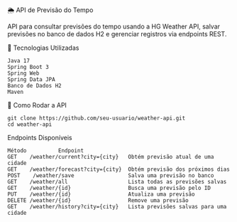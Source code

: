 🌦️ API de Previsão do Tempo

API para consultar previsões do tempo usando a HG Weather API, salvar previsões no banco de dados H2 e gerenciar registros via endpoints REST.

📌 Tecnologias Utilizadas

    Java 17
    Spring Boot 3
    Spring Web
    Spring Data JPA
    Banco de Dados H2
    Maven

🚀 Como Rodar a API 

    git clone https://github.com/seu-usuario/weather-api.git
    cd weather-api

Endpoints Disponíveis

    Método	        Endpoint	                  
    GET	   /weather/current?city={city}	  Obtém previsão atual de uma cidade
    GET	   /weather/forecast?city={city}  Obtém previsão dos próximos dias
    POST    /weather/save	              Salva uma previsão no banco
    GET	   /weather/all	                  Lista todas as previsões salvas
    GET	   /weather/{id}	              Busca uma previsão pelo ID
    PUT	   /weather/{id}	              Atualiza uma previsão
    DELETE /weather/{id}	              Remove uma previsão
    GET	   /weather/history?city={city}	  Lista previsões salvas para uma cidade
